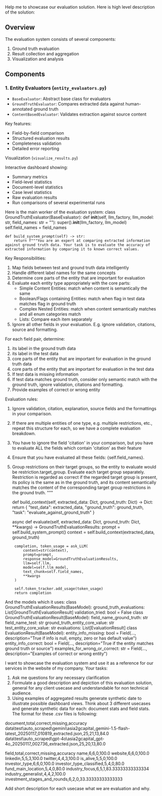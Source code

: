 Help me to showcase our evaluation solution.
Here is high level description of the solution:
## Overview

The evaluation system consists of several components:
1. Ground truth evaluation
2. Result collection and aggregation
3. Visualization and analysis

## Components

### 1. Entity Evaluators (`entity_evaluators.py`)

- `BaseEvaluator`: Abstract base class for evaluators
- `GroundTruthEvaluator`: Compares extracted data against human-annotated ground truth
- `ContentBasedEvaluator`: Validates extraction against source content

Key features:
- Field-by-field comparison
- Structured evaluation results
- Completeness validation
- Detailed error reporting

Visualization (`visualize_results.py`)

Interactive dashboard showing:
- Summary metrics
- Field-level statistics
- Document-level statistics
- Case level statistics
- Raw evaluation results
- Run comparisons of several experimental runs

Here is the main worker of the evaluation system:
class GroundTruthEvaluator(BaseEvaluator):
    def __init__(self, llm_factory, llm_model: str, field_names: str = ""):
        super().__init__(llm_factory, llm_model)
        self.field_names = field_names

    def build_system_prompt(self) -> str:
        return f"""You are an expert at comparing extracted information against ground truth data. Your task is to evaluate the accuracy of extracted information by comparing it to known correct values.

Key Responsibilities:
1. Map fields between test and ground truth data intelligently
2. Handle different label names for the same concepts
3. Determine core parts of the entity that are important for evaluation
4. Evaluate each entity type appropriately with the core parts:
   - Simple Content Entities: match when content is semantically the same
   - Boolean/Flags containing Entities: match when flag in test data matches flag in ground truth
   - Complex Nested Entities: match when content semantically matches and all enum categories match
   - Lists: Compare each item separately
5. Ignore all other fields in your evaluation. E.g. ignore validation, citations, source and formatting.

For each field pair, determine:
1. its label in the ground truth data
2. its label in the test data
3. core parts of the entity that are important for evaluation in the ground truth data
4. core parts of the entity that are important for evaluation in the test data
5. If test data is missing information
6. If test data matches ground truth, consider only semantic match with the ground truth, ignore validation, citations and formatting.
7. Provide examples of correct or wrong entity

Evaluation rules:
1. Ignore validation, citation, explanation, source fields and the formattings in your comparison.
2. If there are multiple entities of one type, e.g. multiple restrictions, etc., repeat this structure for each, so we have a complete evaluation breakdown.
3. You have to ignore the field 'citation' in your comparison, but you have to evaluate ALL the fields which contain 'citation' as their feature
4. Ensure that you have evaluated all these fields: {self.field_names}. 
5. Group restrictions on their target groups, so the entity to evaluate would be restriction.target_group. Evaluate each target group separately. Restriction is regarded as correct if the regarded target group is present, its policy is the same as in the ground truth, and its content semantically matches the content of the corresponding target group restrictions in the ground truth.
"""

    def build_context(self, extracted_data: Dict, ground_truth: Dict) -> Dict:
        return {
            "test_data": extracted_data,
            "ground_truth": ground_truth,
            "task": "evaluate_against_ground_truth"
        }

    async def evaluate(self, extracted_data: Dict, ground_truth: Dict, **kwargs) -> GroundTruthEvaluationResults:
        prompt = self.build_system_prompt()
        context = self.build_context(extracted_data, ground_truth)
        
        completion, token_usage = ask_LLM(
            content=str(context),
            prompt=prompt,
            response_model=GroundTruthEvaluationResults,
            llm=self.llm,
            model=self.llm_model,
            text_chunk=self.field_names,
            **kwargs
        )
        
        self.token_tracker.add_usage(token_usage)
        return completion

And the models which it uses:
class GroundTruthEvaluationResults(BaseModel):
    ground_truth_evaluations: List[GroundTruthEvaluationResult]
    validation_tried: bool = False
class GroundTruthEvaluationResult(BaseModel):
    field_name_ground_truth: str
    field_name_test: str
    ground_truth_entity_core_value: str
    test_entity_core_value: str
    evaluations: List[EvaluationResult]
class EvaluationResult(BaseModel):
    entity_info_missing: bool = Field(..., description="True if info is null, empty, zero or has default value")
    entity_info_correct: bool = Field(..., description="True if the entity matches ground truth or source")
    examples_for_wrong_or_correct: str = Field(..., description="Examples of correct or wrong entity")

I want to showcase the evaluation system and use it as a reference for our services in the website of my company.
Your tasks:
1. Ask me questions for any necessary clarification
2. Formulate a good description and depiction of this evaluation solution, general for any client usecase and understandable for non technical audience.
3. Using examples of aggregated results generate synthetic date to illustrate possible dashboard views. Think about 3 different usecases and generate synthetic data for each: document stats and field stats. The format for these .csv files is following:

document,total,correct,missing,accuracy
data\test\auto_scraped\gemini\asia2gcapital_gemini-1.5-flash-latest_20250117_010819_extracted.json,25,21,13,84.0
data\test\auto_scraped\gpt-4o\asia2gcapital_gpt-4o_20250117_002736_extracted.json,25,20,13,80.0

field,total,correct,missing,accuracy
name,6,6,0,100.0
website,6,6,0,100.0
linkedin,5,5,3,100.0
twitter,4,4,3,100.0
is_alive,5,5,0,100.0
investor_type,6,6,0,100.0
investor_type_classified,5,4,0,80.0
fund_main_location,5,4,0,80.0
industry_focus,6,5,1,83.33333333333334
industry_generalist,4,4,2,100.0
investment_stages_and_rounds,6,2,0,33.33333333333333

Add short description for each usecase what we are evaluation and why.


